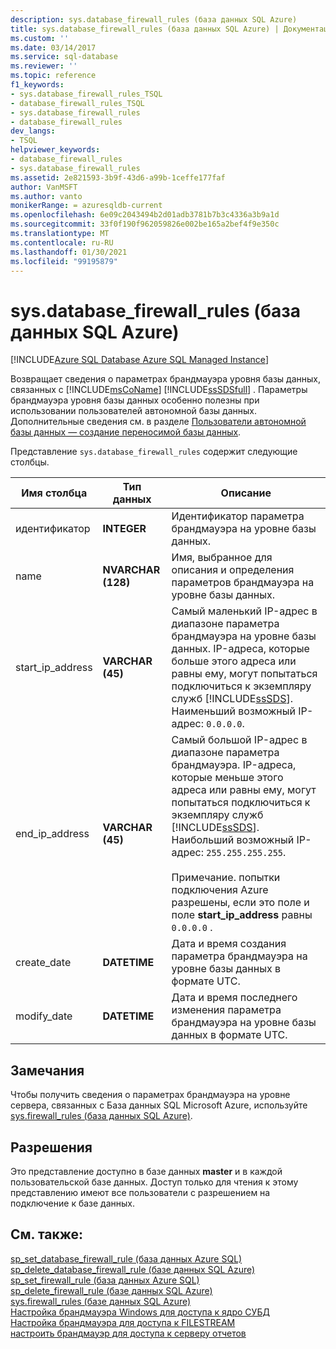 ```yaml
---
description: sys.database_firewall_rules (база данных SQL Azure)
title: sys.database_firewall_rules (база данных SQL Azure) | Документация Майкрософт
ms.custom: ''
ms.date: 03/14/2017
ms.service: sql-database
ms.reviewer: ''
ms.topic: reference
f1_keywords:
- sys.database_firewall_rules_TSQL
- database_firewall_rules_TSQL
- sys.database_firewall_rules
- database_firewall_rules
dev_langs:
- TSQL
helpviewer_keywords:
- database_firewall_rules
- sys.database_firewall_rules
ms.assetid: 2e821593-3b9f-43d6-a99b-1ceffe177faf
author: VanMSFT
ms.author: vanto
monikerRange: = azuresqldb-current
ms.openlocfilehash: 6e09c2043494b2d01adb3781b7b3c4336a3b9a1d
ms.sourcegitcommit: 33f0f190f962059826e002be165a2bef4f9e350c
ms.translationtype: MT
ms.contentlocale: ru-RU
ms.lasthandoff: 01/30/2021
ms.locfileid: "99195879"
---
```

# <a name="sysdatabase_firewall_rules-azure-sql-database"></a>sys.database_firewall_rules (база данных SQL Azure)
[!INCLUDE[Azure SQL Database Azure SQL Managed Instance](../../includes/applies-to-version/asdb-asdbmi.md)]

  Возвращает сведения о параметрах брандмауэра уровня базы данных, связанных с [!INCLUDE[msCoName](../../includes/msconame-md.md)] [!INCLUDE[ssSDSfull](../../includes/sssdsfull-md.md)] . Параметры брандмауэра уровня базы данных особенно полезны при использовании пользователей автономной базы данных. Дополнительные сведения см. в разделе [Пользователи автономной базы данных — создание переносимой базы данных](../../relational-databases/security/contained-database-users-making-your-database-portable.md).  
  
 Представление `sys.database_firewall_rules` содержит следующие столбцы.  
  
|Имя столбца|Тип данных|Описание|  
|-----------------|---------------|-----------------|  
|идентификатор|**INTEGER**|Идентификатор параметра брандмауэра на уровне базы данных.|  
|name|**NVARCHAR (128)**|Имя, выбранное для описания и определения параметров брандмауэра на уровне базы данных.|  
|start_ip_address|**VARCHAR (45)**|Самый маленький IP-адрес в диапазоне параметра брандмауэра на уровне базы данных. IP-адреса, которые больше этого адреса или равны ему, могут попытаться подключиться к экземпляру служб [!INCLUDE[ssSDS](../../includes/sssds-md.md)]. Наименьший возможный IP-адрес: `0.0.0.0`.|  
|end_ip_address|**VARCHAR (45)**|Самый большой IP-адрес в диапазоне параметра брандмауэра. IP-адреса, которые меньше этого адреса или равны ему, могут попытаться подключиться к экземпляру служб [!INCLUDE[ssSDS](../../includes/sssds-md.md)]. Наибольший возможный IP-адрес: `255.255.255.255`.<br /><br /> Примечание. попытки подключения Azure разрешены, если это поле и поле **start_ip_address** равны `0.0.0.0` .|  
|create_date|**DATETIME**|Дата и время создания параметра брандмауэра на уровне базы данных в формате UTC.|  
|modify_date|**DATETIME**|Дата и время последнего изменения параметра брандмауэра на уровне базы данных в формате UTC.|  
  
## <a name="remarks"></a>Замечания  
 Чтобы получить сведения о параметрах брандмауэра на уровне сервера, связанных с База данных SQL Microsoft Azure, используйте [sys.firewall_rules (база данных SQL Azure)](../../relational-databases/system-catalog-views/sys-firewall-rules-azure-sql-database.md).  
  
## <a name="permissions"></a>Разрешения  
 Это представление доступно в базе данных **master** и в каждой пользовательской базе данных. Доступ только для чтения к этому представлению имеют все пользователи с разрешением на подключение к базе данных.  
  
## <a name="see-also"></a>См. также:
[sp_set_database_firewall_rule (база данных Azure SQL)](../../relational-databases/system-stored-procedures/sp-set-database-firewall-rule-azure-sql-database.md)  
[sp_delete_database_firewall_rule &#40;базе данных SQL Azure&#41;](../../relational-databases/system-stored-procedures/sp-delete-database-firewall-rule-azure-sql-database.md)  
[sp_set_firewall_rule (база данных Azure SQL)](../../relational-databases/system-stored-procedures/sp-set-firewall-rule-azure-sql-database.md)  
[sp_delete_firewall_rule &#40;базе данных SQL Azure&#41;](../../relational-databases/system-stored-procedures/sp-delete-firewall-rule-azure-sql-database.md)   
[sys.firewall_rules &#40;базе данных SQL Azure&#41;](../../relational-databases/system-catalog-views/sys-firewall-rules-azure-sql-database.md)  
[Настройка брандмауэра Windows для доступа к ядро СУБД](../../database-engine/configure-windows/configure-a-windows-firewall-for-database-engine-access.md)     
[Настройка брандмауэра для доступа к FILESTREAM](../../relational-databases/blob/configure-a-firewall-for-filestream-access.md)  
[настроить брандмауэр для доступа к серверу отчетов](../../reporting-services/report-server/configure-a-firewall-for-report-server-access.md)  
